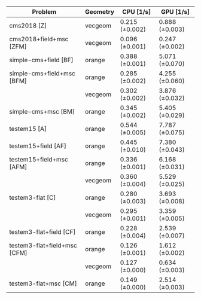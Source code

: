 | Problem                      | Geometry |      CPU [1/s] |      GPU [1/s] |
| ---------------------------- | -------- | -------------- | -------------- |
| cms2018 [Z]                  | vecgeom  | 0.215 (±0.002) | 0.888 (±0.003) |
| cms2018+field+msc [ZFM]      | vecgeom  | 0.096 (±0.001) | 0.247 (±0.002) |
| simple-cms+field [BF]        | orange   | 0.388 (±0.001) | 5.071 (±0.070) |
| simple-cms+field+msc [BFM]   | orange   | 0.285 (±0.002) | 4.255 (±0.060) |
|                              | vecgeom  | 0.302 (±0.002) | 3.876 (±0.032) |
| simple-cms+msc [BM]          | orange   | 0.345 (±0.002) | 5.405 (±0.029) |
| testem15 [A]                 | orange   | 0.544 (±0.005) | 7.787 (±0.075) |
| testem15+field [AF]          | orange   | 0.445 (±0.010) | 7.380 (±0.043) |
| testem15+field+msc [AFM]     | orange   | 0.336 (±0.001) | 6.168 (±0.031) |
|                              | vecgeom  | 0.360 (±0.004) | 5.529 (±0.025) |
| testem3-flat [C]             | orange   | 0.280 (±0.003) | 3.693 (±0.008) |
|                              | vecgeom  | 0.295 (±0.001) | 3.359 (±0.005) |
| testem3-flat+field [CF]      | orange   | 0.228 (±0.004) | 2.539 (±0.007) |
| testem3-flat+field+msc [CFM] | orange   | 0.126 (±0.001) | 1.612 (±0.002) |
|                              | vecgeom  | 0.127 (±0.000) | 0.634 (±0.003) |
| testem3-flat+msc [CM]        | orange   | 0.149 (±0.000) | 2.514 (±0.003) |
